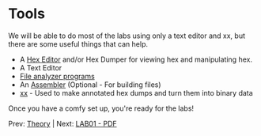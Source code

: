 # Tools

We will be able to do most of the labs using only a text editor and xx, but there are some useful things that can help.

- A [Hex Editor](../reference/info_hexeditors.md) and/or Hex Dumper for viewing hex and manipulating hex.
- A Text Editor
- [File analyzer programs](../reference/info_tools.md)
- An [Assembler](../reference/info_assemblers.md) (Optional - For building files)
- [xx](../reference/info_xx.md) - Used to make annotated hex dumps and turn them into binary data

Once you have a comfy set up, you're ready for the labs!

Prev: [Theory](03_theory.md) | Next: [LAB01 - PDF](05_lab_pdf.md)
